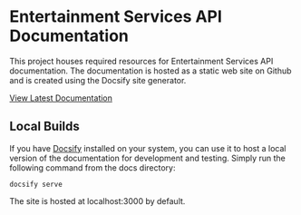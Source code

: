 # Entertainment Services API Documentation

This project houses required resources for Entertainment Services API documentation. The documentation is hosted as a static web site on Github and is created using the Docsify site generator.

[View Latest Documentation](https://rdkcentral.github.io/entservices-apis/#/)

## Local Builds

If you have [Docsify](https://docsify.js.org/#/) installed on your system, you can use it to host a local version of the documentation for development and testing. Simply run the following command from the docs directory:

```docsify serve```

The site is hosted at localhost:3000 by default.
